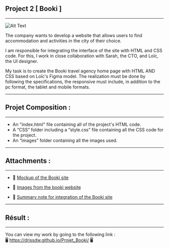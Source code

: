 
## Project 2  [ Booki ]
------------------
![Alt Text](https://user.oc-static.com/upload/2022/06/20/16557256333819_FR_1155_P3_Banner-Booki.png)


The company wants to develop a website that allows users to find accommodation and activities in the city of their choice.

I am responsible for integrating the interface of the site with HTML and CSS code. For this, I work in close collaboration with Sarah, the CTO, and Loïc, the UI designer.

My task is to create the Booki travel agency home page with HTML AND CSS based on Loïc's Figma model.
The realization must be done by following the specifications, the responsive must include, in addition to the pc format, the tablet and mobile formats.

--------------------

##  Projet Composition :
--------------------
* An "index.html" file containing all of the project's HTML code.
* A “CSS” folder including a “style.css” file containing all the CSS code for the project.
*  An “images” folder containing all the images used.
------------------------------
## Attachments :
-----------------------------
* 🔎 [Mockup of the Booki site](https://www.figma.com/file/aen32jonHhD7JnIEL2b3sE/Maquettes-Booki-(desktop%2C-mobile%2C-tablette)?node-id=3%3A0&t=qANwIVXnzdrNrcoH-0)

* 🔎 [Images from the booki website](https://course.oc-static.com/projects/D%C3%A9veloppeur+Web/DWP_P3+HTML+CSS+Booki/Images+Booki.zip)

* 🔎 [Summary note for integration of the Booki site](https://course.oc-static.com/projects/D%C3%A9veloppeur+Web/IW_P3+HTML+CSS+Booki/Note+de+synthe%CC%80se+pour+inte%CC%81gration+du+site+Booki+(IW).pdf) 
---
## Résult :
---
You can view my work by going to the following link :         
🖥️ https://drissdw.github.io/Projet_Booki/ 🖥️



